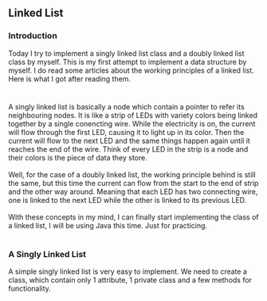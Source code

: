 ## Linked List
### Introduction
Today I try to implement a singly linked list class and a doubly linked list class by myself. This is my first attempt to implement a data structure by myself. 
I do read some articles about the working principles of a linked list. Here is what I got after reading them.
#
A singly linked list is basically a node which contain a pointer to refer its neighbouring nodes. It is like a strip of LEDs with variety colors being linked together by a single conencting wire. While the electricity is on, the current will flow through the first LED, causing it to light up in its color. Then the current will flow to the next LED and the same things happen again until it reaches the end of the wire. Think of every LED in the strip is a node and their colors is the piece of data they store. 
<br><br>
Well, for the case of a doubly linked list, the working principle behind is still the same, but this time the current can flow from the start to the end of strip and the other way around. Meaning that each LED has two connecting wire, one is linked to the next LED while the other is linked to its previous LED.
<br><br>
With these concepts in my mind, I can finally start implementing the class of a linked list, I will be using Java this time. Just for practicing.
#
### A Singly Linked List
A simple singly linked list is very easy to implement. We need to create a class, which contain only 1 attribute, 1 private class and a few methods for functionality.


